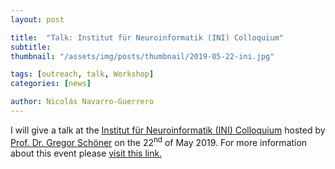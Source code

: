 ```yaml
---
layout: post

title:  "Talk: Institut für Neuroinformatik (INI) Colloquium"
subtitle: 
thumbnail: "/assets/img/posts/thumbnail/2019-05-22-ini.jpg"

tags: [outreach, talk, Workshop]
categories: [news]

author: Nicolás Navarro-Guerrero
---
```

I will give a talk at the <a href="https://www.ini.rub.de/" target="_blank">Institut für Neuroinformatik (INI) Colloquium</a> hosted by <a href="https://www.ini.rub.de/the_institute/people/gregor-schoner/" target="_blank">Prof. Dr. Gregor Schöner</a> on the 22<sup>nd</sup> of May 2019. For more information about this event please <a href="https://www.ini.rub.de/events/" target="_blank">visit this link.</a>
<!--more-->


